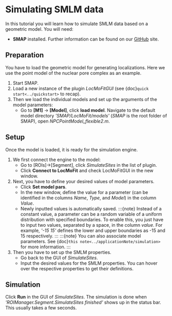 # Simulating SMLM data

In this tutorial you will learn how to simulate SMLM data based on a geometric model. You will need:
* **SMAP** installed. Further information can be found on our [GitHub](https://github.com/jries/SMAP/) site.

## Preparation
You have to load the geometric model for generating localizations. Here we use the point model of the nuclear pore complex as an example.
1. Start SMAP.
2. Load a new instance of the plugin *LocMoFitGUI* (see {doc}`quick start<../quickstart>` to recap).
3. Then we load the individual models and set up the arguments of the model parameters:
	* Go to **[M1]** -> **[Model]**, click **load model**. Navigate to the default model directory *'SMAP/LocMoFit/models'* (*SMAP* is the root folder of SMAP), open _NPCPointModel_flexible2.m_.
	
## Setup
Once the model is loaded, it is ready for the simulation engine.
1. We first connect the engine to the model:
	* Go to [ROIs]->[Segment], click *SimulateSites* in the list of plugin.
	* Click **Connect to LocMoFit** and check LocMoFitGUI in the new window.
2. Next, you have to define your desired values of model parameters.
	* Click **Set model pars**.
	* In the new window, define the value for a parameter (can be identified in the columns *Name*, *Type*, and *Model*) in the column *Value*.
	* Newly inputted values is automatically saved.
	:::{note}
	Instead of a constant value, a parameter can be a random variable of a uniform distribution with specified boundaries. To enable this, you just have to input two values, separated by a space, in the column *value*. For example, *'-15 15'* defines the lower and upper boundaries as -15 and 15 respectively.
	:::
	:::{note}
	You can also associate model parameters. See {doc}`this note<../applicationNote/simulation>` for more information.
	:::
3. Then you have to set up the SMLM properties.
	* Go back to the GUI of *SimulateSites*.
	* Input the desired values for the SMLM properties. You can hover over the respective properties to get their definitions.
## Simulation
Click **Run** in the GUI of *SimulateSites*. The simulation is done when *'ROIManager.Segment.SimulateSites finished'* shows up in the status bar. This usually takes a few seconds.
